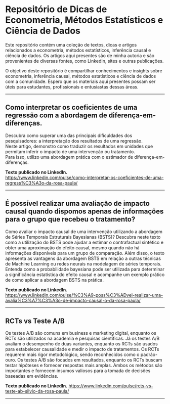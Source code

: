 # Repositório de Dicas de Econometria, Métodos Estatísticos e Ciência de Dados
Este repositório contém uma coleção de textos, dicas e artigos relacionados a econometria, métodos estatísticos, inferência causal e ciência de dados. Os artigos aqui presentes são de minha autoria e são provenientes de diversas fontes, como LinkedIn, sites e outras publicações.

O objetivo deste repositório é compartilhar conhecimentos e insights sobre econometria, inferência causal, métodos estatísticos e ciência de dados com a comunidade. Espero que os materiais aqui presentes possam ser úteis para estudantes, profissionais e entusiastas dessas áreas.

-------------------------------------------                 
## Como interpretar os coeficientes de uma regressão com a abordagem de diferença-em-diferenças.                  

Descubra como superar uma das principais dificuldades dos pesquisadores: a interpretação dos resultados de uma regressão.                       
Neste artigo, demonstro como traduzir os resultados em unidades que permitam inferir o impacto de uma intervenção ou tratamento.                   
Para isso, utilizo uma abordagem prática com o estimador de diferença-em-diferenças.                   

**Texto publicado no LinkedIn.**                        
https://www.linkedin.com/pulse/como-interpretar-os-coeficientes-de-uma-regress%C3%A3o-da-rosa-paula/  

-------------------------------------------                          
## É possível realizar uma avaliação de impacto causal quando dispomos apenas de informações para o grupo que recebeu o tratamento?
Como avaliar o impacto causal de uma intervenção utilizando a abordagem de Séries Temporais Estruturais Bayesianas (BSTS)? Descubra neste texto como a utilização do BSTS pode ajudar a estimar o contrafactual sintético e obter uma aproximação do efeito causal, mesmo quando não há informações disponíveis para um grupo de comparação. Além disso, o texto apresenta as vantagens da abordagem BSTS em relação a outras técnicas de Machine Learning ou redes neurais na modelagem de séries temporais. Entenda como a probabilidade bayesiana pode ser utilizada para determinar a significância estatística do efeito causal e acompanhe um exemplo prático de como aplicar a abordagem BSTS na prática.

**Texto publicado no LinkedIn.**                       
https://www.linkedin.com/pulse/%C3%A9-poss%C3%ADvel-realizar-uma-avalia%C3%A7%C3%A3o-de-impacto-causal-o-da-rosa-paula/

-------------------------------------------                         
## RCTs vs Teste A/B                                    
Os testes A/B são comuns em business e marketing digital, enquanto os RCTs são utilizados na academia e pesquisas científicas. Já os testes A/B avaliam o desempenho de duas variantes, enquanto os RCTs são usados para estabelecer causalidade e medir o impacto de tratamentos. Os RCTs requerem mais rigor metodológico, sendo reconhecidos como o padrão-ouro. Os testes A/B são focados em resultados, enquanto os RCTs buscam testar hipóteses e fornecer respostas mais amplas. Ambos os métodos são importantes e fornecem insumos valiosos para a tomada de decisões baseadas em evidências.

**Texto publicado no LinkedIn.** 
https://www.linkedin.com/pulse/rcts-vs-teste-ab-silvio-da-rosa-paula/

-------------------------------------------                         
